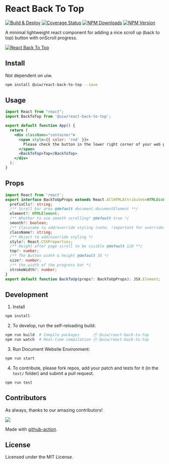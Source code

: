 React Back To Top
===

[![Build & Deploy](https://github.com/uiwjs/react-back-to-top/actions/workflows/ci.yml/badge.svg)](https://github.com/uiwjs/react-back-to-top/actions/workflows/ci.yml)
[![Coverage Status](https://uiwjs.github.io/react-back-to-top/badges.svg)](https://uiwjs.github.io/react-back-to-top/coverage/lcov-report/)
[![NPM Downloads](https://img.shields.io/npm/dm/@uiw/react-back-to-top.svg?style=flat)](https://www.npmjs.com/package/@uiw/react-back-to-top)
[![NPM Version](https://img.shields.io/npm/v/@uiw/react-back-to-top.svg)](https://www.npmjs.com/package/@uiw/react-back-to-top)

A minimal lightweight react component for adding a nice scroll up (back to top) button with onScroll progress.

[![React Back To Top](https://user-images.githubusercontent.com/1680273/187043914-49515f1c-0618-4ff3-9a9e-f6eac5808b7d.png)](https://uiwjs.github.io/react-back-to-top/)

## Install

Not dependent on uiw.

```bash
npm install @uiw/react-back-to-top --save
```

## Usage

```jsx mdx:preview
import React from "react";
import BackToTop from '@uiw/react-back-to-top';

export default function App() {
  return (
    <div className="container">
      <span style={{ color: 'red' }}>
        Please check the button in the lower right corner of your web page.
      </span>
      <BackToTop>Top</BackToTop>
    </div>
  );
}
```

## Props

```ts
import React from 'react';
export interface BackToUpProps extends React.AllHTMLAttributes<HTMLDivElement> {
  prefixCls?: string;
  /** Scroll bar area @default document.documentElement **/
  element?: HTMLElement;
  /** Whether to use smooth scrolling* @default true */
  smooth?: boolean;
  /** Classname to add/override styling (note, !important for overrides might be needed) */
  className?: string;
  /** Object to add/override styling */
  style?: React.CSSProperties;
  /** Height after page scroll to be visible @default 120 **/
  top?: number;
  /** The Button width & height @default 35 */
  size?: number;
  /** the width of the progress bar */
  strokeWidth?: number;
}
export default function BackToUp(props?: BackToUpProps): JSX.Element;

```

## Development

1. Install

```bash
npm install
```

2. To develop, run the self-reloading build:

```bash
npm run build  # Compile packages      📦 @uiw/react-back-to-top
npm run watch  # Real-time compilation 📦 @uiw/react-back-to-top
```

3. Run Document Website Environment:

```bash
npm run start
```

4. To contribute, please fork repos, add your patch and tests for it (in the `test/` folder) and submit a pull request.

```
npm run test
```

## Contributors

As always, thanks to our amazing contributors!

<a href="https://github.com/uiwjs/react-back-to-top/graphs/contributors">
  <img src="https://uiwjs.github.io/react-back-to-top/CONTRIBUTORS.svg" />
</a>

Made with [github-action](https://github.com/jaywcjlove/github-action-contributors).

## License

Licensed under the MIT License.